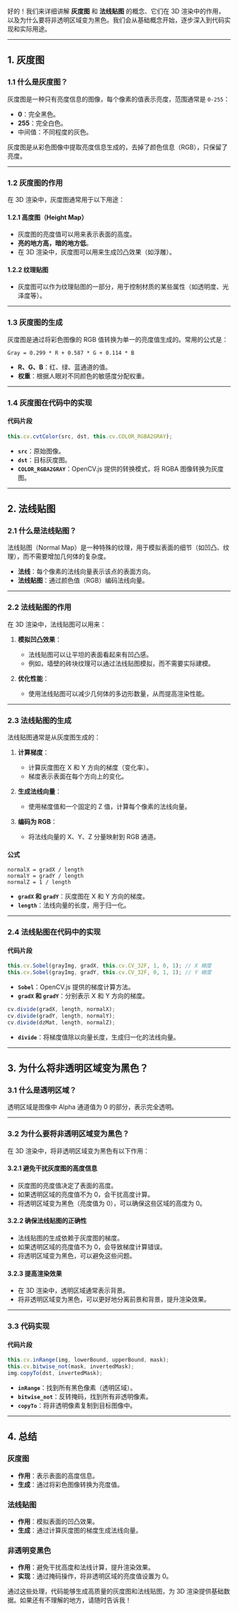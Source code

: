 好的！我们来详细讲解 **灰度图** 和 **法线贴图** 的概念、它们在 3D 渲染中的作用，以及为什么要将非透明区域变为黑色。我们会从基础概念开始，逐步深入到代码实现和实际用途。

---

## **1. 灰度图**

### **1.1 什么是灰度图？**
灰度图是一种只有亮度信息的图像，每个像素的值表示亮度，范围通常是 `0-255`：
- **0**：完全黑色。
- **255**：完全白色。
- 中间值：不同程度的灰色。

灰度图是从彩色图像中提取亮度信息生成的，去掉了颜色信息（RGB），只保留了亮度。

---

### **1.2 灰度图的作用**
在 3D 渲染中，灰度图通常用于以下用途：

#### **1.2.1 高度图（Height Map）**
- 灰度图的亮度值可以用来表示表面的高度。
- **亮的地方高，暗的地方低**。
- 在 3D 渲染中，灰度图可以用来生成凹凸效果（如浮雕）。

#### **1.2.2 纹理贴图**
- 灰度图可以作为纹理贴图的一部分，用于控制材质的某些属性（如透明度、光泽度等）。

---

### **1.3 灰度图的生成**
灰度图是通过将彩色图像的 RGB 值转换为单一的亮度值生成的。常用的公式是：
```text
Gray = 0.299 * R + 0.587 * G + 0.114 * B
```

- **R、G、B**：红、绿、蓝通道的值。
- **权重**：根据人眼对不同颜色的敏感度分配权重。

---

### **1.4 灰度图在代码中的实现**
#### **代码片段**
```typescript
this.cv.cvtColor(src, dst, this.cv.COLOR_RGBA2GRAY);
```

- **`src`**：原始图像。
- **`dst`**：目标灰度图。
- **`COLOR_RGBA2GRAY`**：OpenCV.js 提供的转换模式，将 RGBA 图像转换为灰度图。

---

## **2. 法线贴图**

### **2.1 什么是法线贴图？**
法线贴图（Normal Map）是一种特殊的纹理，用于模拟表面的细节（如凹凸、纹理），而不需要增加几何体的复杂度。

- **法线**：每个像素的法线向量表示该点的表面方向。
- **法线贴图**：通过颜色值（RGB）编码法线向量。

---

### **2.2 法线贴图的作用**
在 3D 渲染中，法线贴图可以用来：
1. **模拟凹凸效果**：
   - 法线贴图可以让平坦的表面看起来有凹凸感。
   - 例如，墙壁的砖块纹理可以通过法线贴图模拟，而不需要实际建模。

2. **优化性能**：
   - 使用法线贴图可以减少几何体的多边形数量，从而提高渲染性能。

---

### **2.3 法线贴图的生成**
法线贴图通常是从灰度图生成的：
1. **计算梯度**：
   - 计算灰度图在 X 和 Y 方向的梯度（变化率）。
   - 梯度表示表面在每个方向上的变化。

2. **生成法线向量**：
   - 使用梯度值和一个固定的 Z 值，计算每个像素的法线向量。

3. **编码为 RGB**：
   - 将法线向量的 X、Y、Z 分量映射到 RGB 通道。

#### **公式**
```text
normalX = gradX / length
normalY = gradY / length
normalZ = 1 / length
```

- **`gradX` 和 `gradY`**：灰度图在 X 和 Y 方向的梯度。
- **`length`**：法线向量的长度，用于归一化。

---

### **2.4 法线贴图在代码中的实现**
#### **代码片段**
```typescript
this.cv.Sobel(grayImg, gradX, this.cv.CV_32F, 1, 0, 1); // X 梯度
this.cv.Sobel(grayImg, gradY, this.cv.CV_32F, 0, 1, 1); // Y 梯度
```

- **`Sobel`**：OpenCV.js 提供的梯度计算方法。
- **`gradX` 和 `gradY`**：分别表示 X 和 Y 方向的梯度。

```typescript
cv.divide(gradX, length, normalX);
cv.divide(gradY, length, normalY);
cv.divide(dzMat, length, normalZ);
```

- **`divide`**：将梯度值除以向量长度，生成归一化的法线向量。

---

## **3. 为什么将非透明区域变为黑色？**

### **3.1 什么是透明区域？**
透明区域是图像中 Alpha 通道值为 0 的部分，表示完全透明。

---

### **3.2 为什么要将非透明区域变为黑色？**
在 3D 渲染中，将非透明区域变为黑色有以下作用：

#### **3.2.1 避免干扰灰度图的高度信息**
- 灰度图的亮度值决定了表面的高度。
- 如果透明区域的亮度值不为 0，会干扰高度计算。
- 将透明区域变为黑色（亮度值为 0），可以确保这些区域的高度为 0。

#### **3.2.2 确保法线贴图的正确性**
- 法线贴图的生成依赖于灰度图的梯度。
- 如果透明区域的亮度值不为 0，会导致梯度计算错误。
- 将透明区域变为黑色，可以避免这些问题。

#### **3.2.3 提高渲染效果**
- 在 3D 渲染中，透明区域通常表示背景。
- 将非透明区域变为黑色，可以更好地分离前景和背景，提升渲染效果。

---

### **3.3 代码实现**
#### **代码片段**
```typescript
this.cv.inRange(img, lowerBound, upperBound, mask);
this.cv.bitwise_not(mask, invertedMask);
img.copyTo(dst, invertedMask);
```

- **`inRange`**：找到所有黑色像素（透明区域）。
- **`bitwise_not`**：反转掩码，找到所有非透明像素。
- **`copyTo`**：将非透明像素复制到目标图像中。

---

## **4. 总结**

### **灰度图**
- **作用**：表示表面的高度信息。
- **生成**：通过将彩色图像转换为亮度值。

### **法线贴图**
- **作用**：模拟表面的凹凸效果。
- **生成**：通过计算灰度图的梯度生成法线向量。

### **非透明变黑色**
- **作用**：避免干扰高度和法线计算，提升渲染效果。
- **实现**：通过掩码操作，将非透明区域的亮度值设置为 0。

通过这些处理，代码能够生成高质量的灰度图和法线贴图，为 3D 渲染提供基础数据。如果还有不理解的地方，请随时告诉我！
